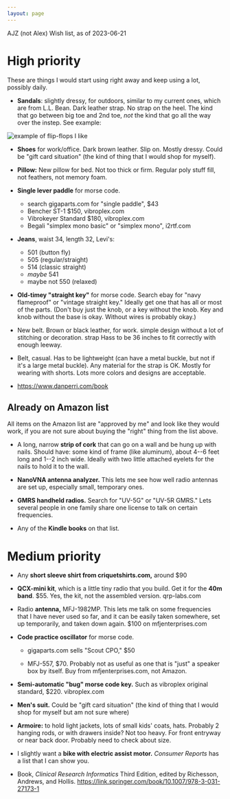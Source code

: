 ```yaml
---
layout: page
---
```


AJZ (not Alex) Wish list, as of 2023-06-21

# High priority

These are things I would start using right away and keep using a lot,
possibly daily.

- **Sandals**: slightly dressy, for outdoors, similar to my current
  ones, which are from L.L. Bean. Dark leather strap. No strap on the
  heel. The kind that go between big toe and 2nd toe, *not* the kind
  that go all the way over the instep. See example:

![example of flip-flops I like](/birthday-party/flipflop.jpg)

- **Shoes** for work/office. Dark brown leather. Slip on. Mostly
  dressy. Could be "gift card situation" (the kind of thing that I
  would shop for myself).

- **Pillow:** New pillow for bed. Not too thick or firm. Regular poly
  stuff fill, not feathers, not memory foam.

- **Single lever paddle** for morse code.
    - search gigaparts.com for "single paddle", $43
    - Bencher ST-1 $150, vibroplex.com
    - Vibrokeyer Standard $180, vibroplex.com
    - Begali "simplex mono basic" or "simplex mono", i2rtf.com

- **Jeans**, waist 34, length 32, Levi's:
    - 501 (button fly)
    - 505 (regular/straight)
    - 514 (classic straight)
    - *maybe* 541
    - maybe not 550 (relaxed)

- **Old-timey "straight key"** for morse code. Search ebay for "navy
    flameproof" or "vintage straight key." Ideally get one that has
    all or most of the parts. (Don't buy just the knob, or a key
    without the knob. Key and knob without the base is okay. Without
    wires is probably okay.)

- New belt. Brown or black leather, for work. simple design without a lot of stitching or decoration. strap Hass to be 36 inches to fit correctly with enough leeway.

- Belt, casual. Has to be lightweight (can have a metal buckle, but not if it's a large metal buckle). Any material for the strap is OK. Mostly for wearing with shorts. Lots more colors and designs are acceptable.

- https://www.danperri.com/book

## Already on Amazon list

All items on the Amazon list are "approved by me" and look like they
would work, if you are not sure about buying the "right" thing from
the list above.

- A long, narrow **strip of cork** that can go on a wall and be hung
  up with nails. Should have: some kind of frame (like aluminum),
  about 4--6 feet long and 1--2 inch wide. Ideally with two little
  attached eyelets for the nails to hold it to the wall.

- **NanoVNA antenna analyzer.** This lets me see how well radio
  antennas are set up, especially small, temporary ones.

- **GMRS handheld radios.** Search for "UV-5G" or "UV-5R GMRS." Lets
  several people in one family share one license to talk on certain
  frequencies.

- Any of the **Kindle books** on that list.




# Medium priority

- Any **short sleeve shirt from criquetshirts.com,** around $90

- **QCX-mini kit**, which is a little tiny radio that you build. Get
  it for the **40m band**. $55. Yes, the kit, not the assembled
  version. qrp-labs.com

- Radio **antenna,** MFJ-1982MP. This lets me talk on some frequencies
  that I have never used so far, and it can be easily taken somewhere,
  set up temporarily, and taken down again. $100 on mfjenterprises.com

- **Code practice oscillator** for morse code.

    - gigaparts.com sells "Scout CPO," $50

    - MFJ-557, $70. Probably not as useful as one that is "just" a
    speaker box by itself. Buy from mfjenterprises.com, not Amazon.

- **Semi-automatic "bug" morse code key.** Such as vibroplex original
  standard, $220. vibroplex.com

- **Men's suit.** Could be "gift card situation" (the kind of thing
  that I would shop for myself but am not sure where)

- **Armoire:** to hold light jackets, lots of small kids' coats, hats.
  Probably 2 hanging rods, or with drawers inside? Not too heavy. For
  front entryway or near back door. Probably need to check about size.

- I slightly want a **bike with electric assist motor.** *Consumer
  Reports* has a list that I can show you.

- Book, *Clinical Research Informatics* Third Edition, edited by
  Richesson, Andrews, and Hollis.
  https://link.springer.com/book/10.1007/978-3-031-27173-1

